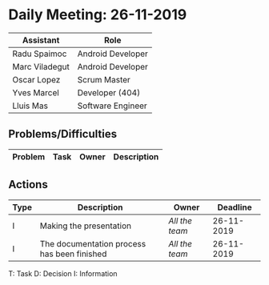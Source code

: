 # Daily Meeting: 26-11-2019

| Assistant  | Role  |  
|---|---|
| Radu Spaimoc  | Android Developer  |   
| Marc Viladegut  | Android Developer  |   
| Oscar Lopez |  Scrum Master |  
| Yves Marcel | Developer (404) |
| Lluis Mas | Software Engineer |  

## Problems/Difficulties
| Problem  | Task  | Owner | Description |
|---|---|---|---|


## Actions
| Type  | Description  | Owner | Deadline |
|---|---|---|---|
| I | Making the presentation | _All the team_ | 26-11-2019 |
| I | The documentation process has been finished | _All the team_ | 26-11-2019 |


T: Task
D: Decision
I: Information
